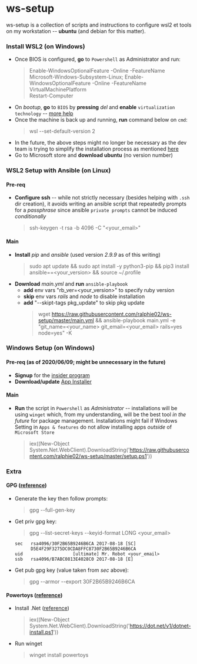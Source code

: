 # ws-setup
ws-setup is a collection of scripts and instructions to configure wsl2 et tools on my workstation -- **ubuntu** (and debian for this matter).

### Install WSL2 (on Windows)
- Once BIOS is configured, **go** to `Powershell` as Administrator and run:
    > Enable-WindowsOptionalFeature -Online -FeatureName Microsoft-Windows-Subsystem-Linux; Enable-WindowsOptionalFeature -Online -FeatureName VirtualMachinePlatform  
    > Restart-Computer
- On *bootup*, **go** to `BIOS` by **pressing** *del* and **enable** `virtualization technology` -- [more help](http://tinyurl.com/yatbhr4u)
- Once the machine is back up and running, **run** command below on `cmd`:
    > wsl --set-default-version 2
- In the future, the above steps might no longer be necessary as the dev team is trying to simplify the installation process as mentioned [here](https://devblogs.microsoft.com/commandline/the-windows-subsystem-for-linux-build-2020-summary/#current-roadmap-whats-coming-to-wsl)
- Go to Microsoft store and **download ubuntu** (no version number)

### WSL2 Setup with Ansible (on Linux)
#### Pre-req
- **Configure ssh** -- while not strictly necessary (besides helping with `.ssh` dir creation), it avoids writing an ansible script that repeatedly prompts for a *passphrase* since ansible `private prompts` cannot be induced *conditionally*
    > ssh-keygen -t rsa -b 4096 -C "<your_email>"
#### Main
- **Install** *pip* and *ansible* (used version *2.9.9* as of this writing)
    > sudo apt update && sudo apt install -y python3-pip && pip3 install ansible==<your_version> && source ~/.profile
- **Download** *main.yml* and **run** `ansible-playbook`
  - **add** env vars "rb_ver=<your_version>" to specify ruby version
  - **skip** env vars *rails* and *node* to disable installation
  - **add** "--skipt-tags pkg_update" to skip pkg update
    > wget https://raw.githubusercontent.com/ralphie02/ws-setup/master/main.yml && ansible-playbook main.yml -e "git_name=<your_name> git_email=<your_email> rails=yes node=yes" -K
### Windows Setup (on Windows)
#### Pre-req (as of 2020/06/09; might be unnecessary in the future)
- **Signup** for the [insider program](https://forms.office.com/Pages/ResponsePage.aspx?id=v4j5cvGGr0GRqy180BHbR-NSOqDz219PqoOqk5qxQEZUNFkzQVcxMkJXWEFCUkE4WThQWUJMVlA1Ty4u)
- **Download/update** [App Installer](https://www.microsoft.com/en-ca/p/app-installer/9nblggh4nns1?activetab=pivot:overviewtab)
#### Main
- **Run** the script in `Powershell` as *Administrator* -- installations will be using `winget` which, from my understanding, will be the best tool *in the future* for package management. Installations might fail if Windows Setting in `Apps & features` do not allow installing apps *outside* of `Microsoft Store`
    > iex((New-Object System.Net.WebClient).DownloadString('https://raw.githubusercontent.com/ralphie02/ws-setup/master/setup.ps1'))

### Extra
#### GPG ([reference](https://docs.gitlab.com/ee/user/project/repository/gpg_signed_commits/))
- Generate the key then follow prompts:
    > gpg --full-gen-key
- Get priv gpg key: 
    > gpg --list-secret-keys --keyid-format LONG <your_email>
    ```
    sec   rsa4096/30F2B65B9246B6CA 2017-08-18 [SC]
          D5E4F29F3275DC0CDA8FFC8730F2B65B9246B6CA
    uid                   [ultimate] Mr. Robot <your_email>
    ssb   rsa4096/B7ABC0813E4028C0 2017-08-18 [E]
    ```
- Get pub gpg key (value taken from *sec* above):
    > gpg --armor --export 30F2B65B9246B6CA
#### Powertoys ([reference](https://github.com/microsoft/PowerToys#installing-and-running-microsoft-powertoys))
- Install .Net ([reference](https://docs.microsoft.com/en-us/dotnet/core/tools/dotnet-install-script#recommended-version))
    > iex((New-Object System.Net.WebClient).DownloadString('https://dot.net/v1/dotnet-install.ps1'))
- Run winget
    > winget install powertoys
